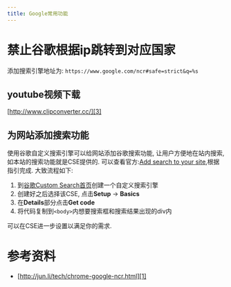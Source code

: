 ```yaml
---
title: Google常用功能
---
```


# 禁止谷歌根据ip跳转到对应国家

添加搜索引擎地址为: `https://www.google.com/ncr#safe=strict&q=%s`

## youtube视频下载

[http://www.clipconverter.cc/][3]

[3]: http://www.clipconverter.cc/


[1]: https://support.google.com/customsearch/answer/2630969?hl=zh-Hans
[2]: https://cse.google.com/all

## 为网站添加搜索功能

使用谷歌自定义搜索引擎可以给网站添加谷歌搜索功能, 让用户方便地在站内搜索, 如本站的搜索功能就是CSE提供的. 可以查看官方:[Add search to your site][1],根据指引完成. 大致流程如下:

1. 到[谷歌Custom Search首页][2]创建一个自定义搜索引擎
2. 创建好之后选择该CSE, 点击**Setup** -> **Basics**
3. 在**Details**部分点击**Get code**
4. 将代码复制到`<body>`内想要搜索框和搜索结果出现的div内

可以在CSE进一步设置以满足你的需求.

# 参考资料

- [http://jun.li/tech/chrome-google-ncr.html][1]

[1]: http://jun.li/tech/chrome-google-ncr.html